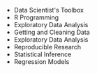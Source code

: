 * Data Scientist's Toolbox
* R Programming
* Exploratory Data Analysis
* Getting and Cleaning Data
* Exploratory Data Analysis
* Reproducible Research
* Statistical Inference
* Regression Models
